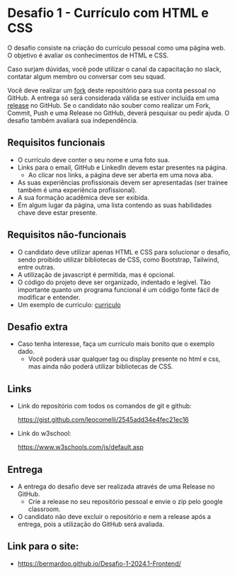 # Desafio 1 - Currículo com HTML e CSS

O desafio consiste na criação do currículo pessoal como uma página web. O objetivo é avaliar os conhecimentos de HTML e CSS.

Caso surjam dúvidas, você pode utilizar o canal da capacitação no slack, contatar algum membro ou conversar com seu squad.

Você deve realizar um [fork](https://docs.github.com/en/get-started/quickstart/fork-a-repo) deste repositório para sua conta pessoal no GitHub. A entrega só será considerada válida se estiver incluída em uma [release](https://docs.github.com/en/repositories/releasing-projects-on-github/about-releases) no GitHub. Se o candidato não souber como realizar um Fork, Commit, Push e uma Release no GitHub, deverá pesquisar ou pedir ajuda. O desafio também avaliará sua independência.

## Requisitos funcionais

- O currículo deve conter o seu nome e uma foto sua.
- Links para o email, GitHub e LinkedIn devem estar presentes na página.
  - Ao clicar nos links, a página deve ser aberta em uma nova aba.
- As suas experiências profissionais devem ser apresentadas (ser trainee também é uma experiência profissional).
- A sua formação acadêmica deve ser exibida.
- Em algum lugar da página, uma lista contendo as suas habilidades chave deve estar presente.

## Requisitos não-funcionais

- O candidato deve utilizar apenas HTML e CSS para solucionar o desafio, sendo proibido utilizar bibliotecas de CSS, como Bootstrap, Tailwind, entre outras.
- A utilização de javascript é permitida, mas é opcional.
- O código do projeto deve ser organizado, indentado e legível. Tão importante quanto um programa funcional é um código fonte fácil de modificar e entender.
- Um exemplo de curriculo:
    [curriculo](./assets/curriculo.pdf)

## Desafio extra

- Caso tenha interesse, faça um currículo mais bonito que o exemplo dado.
  - Você poderá usar qualquer tag ou display presente no html e css, mas ainda não poderá utilizar bibliotecas de CSS.

## Links

- Link do repositório com todos os comandos de git e github:

    https://gist.github.com/leocomelli/2545add34e4fec21ec16

- Link do w3school:

    https://www.w3schools.com/js/default.asp


## Entrega

- A entrega do desafio deve ser realizada através de uma Release no GitHub.
  - Crie a release no seu repositório pessoal e envie o zip pelo google classroom.
- O candidato não deve excluir o repositório e nem a release após a entrega, pois a utilização do GitHub será avaliada.

## Link para o site:
- https://bermardoo.github.io/Desafio-1-2024.1-Frontend/

